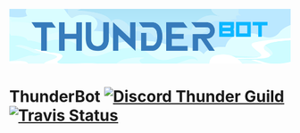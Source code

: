 ![Thunder Logo](https://github.com/ZirionNeft/ThunderBot/blob/master/images/logo-github-banner.png?raw=true)
# ThunderBot [![Discord Thunder Guild](https://img.shields.io/badge/Join-Thunder-%237289da.svg?style=flat-square&logo=discord)](https://discord.gg/Y4H9ctT) [![Travis Status](	https://img.shields.io/travis/ZirionNeft/ThunderBot/master.svg?style=flat-square&logo=travis)]()

